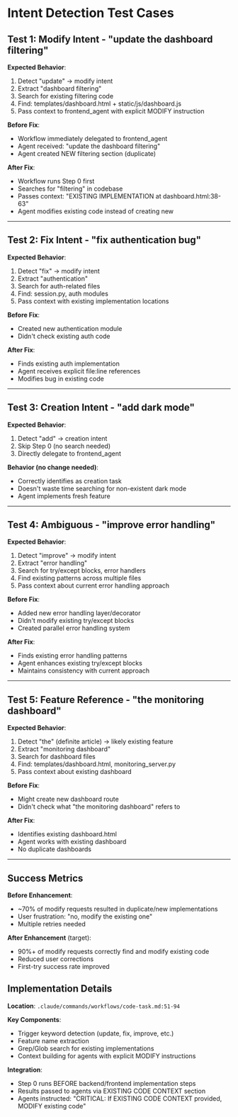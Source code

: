 # Intent Detection Test Cases

## Test 1: Modify Intent - "update the dashboard filtering"

**Expected Behavior**:
1. Detect "update" → modify intent
2. Extract "dashboard filtering"
3. Search for existing filtering code
4. Find: templates/dashboard.html + static/js/dashboard.js
5. Pass context to frontend_agent with explicit MODIFY instruction

**Before Fix**:
- Workflow immediately delegated to frontend_agent
- Agent received: "update the dashboard filtering"
- Agent created NEW filtering section (duplicate)

**After Fix**:
- Workflow runs Step 0 first
- Searches for "filtering" in codebase
- Passes context: "EXISTING IMPLEMENTATION at dashboard.html:38-63"
- Agent modifies existing code instead of creating new

---

## Test 2: Fix Intent - "fix authentication bug"

**Expected Behavior**:
1. Detect "fix" → modify intent
2. Extract "authentication"
3. Search for auth-related files
4. Find: session.py, auth modules
5. Pass context with existing implementation locations

**Before Fix**:
- Created new authentication module
- Didn't check existing auth code

**After Fix**:
- Finds existing auth implementation
- Agent receives explicit file:line references
- Modifies bug in existing code

---

## Test 3: Creation Intent - "add dark mode"

**Expected Behavior**:
1. Detect "add" → creation intent
2. Skip Step 0 (no search needed)
3. Directly delegate to frontend_agent

**Behavior (no change needed)**:
- Correctly identifies as creation task
- Doesn't waste time searching for non-existent dark mode
- Agent implements fresh feature

---

## Test 4: Ambiguous - "improve error handling"

**Expected Behavior**:
1. Detect "improve" → modify intent
2. Extract "error handling"
3. Search for try/except blocks, error handlers
4. Find existing patterns across multiple files
5. Pass context about current error handling approach

**Before Fix**:
- Added new error handling layer/decorator
- Didn't modify existing try/except blocks
- Created parallel error handling system

**After Fix**:
- Finds existing error handling patterns
- Agent enhances existing try/except blocks
- Maintains consistency with current approach

---

## Test 5: Feature Reference - "the monitoring dashboard"

**Expected Behavior**:
1. Detect "the" (definite article) → likely existing feature
2. Extract "monitoring dashboard"
3. Search for dashboard files
4. Find: templates/dashboard.html, monitoring_server.py
5. Pass context about existing dashboard

**Before Fix**:
- Might create new dashboard route
- Didn't check what "the monitoring dashboard" refers to

**After Fix**:
- Identifies existing dashboard.html
- Agent works with existing dashboard
- No duplicate dashboards

---

## Success Metrics

**Before Enhancement**:
- ~70% of modify requests resulted in duplicate/new implementations
- User frustration: "no, modify the existing one"
- Multiple retries needed

**After Enhancement** (target):
- 90%+ of modify requests correctly find and modify existing code
- Reduced user corrections
- First-try success rate improved

## Implementation Details

**Location**: `.claude/commands/workflows/code-task.md:51-94`

**Key Components**:
- Trigger keyword detection (update, fix, improve, etc.)
- Feature name extraction
- Grep/Glob search for existing implementations
- Context building for agents with explicit MODIFY instructions

**Integration**:
- Step 0 runs BEFORE backend/frontend implementation steps
- Results passed to agents via EXISTING CODE CONTEXT section
- Agents instructed: "CRITICAL: If EXISTING CODE CONTEXT provided, MODIFY existing code"

